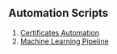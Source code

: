 <!-- ## Automation Scripts

1. [Certificates Automation](/automation/Certificates/generatePDFs.py)
2. [Machine Learning Pipeline](/automation/ML/pipeline.ipynb) -->

<!-- 
## Automation Scripts

1. [Certificates Automation](generatePDFs.py)
2. [Machine Learning Pipeline](pipeline.ipynb) -->



## Automation Scripts

1. [Certificates Automation](https://github.com/SagarChhabriya/repository/blob/main/automation/Certificates/generatePDFs.py)
2. [Machine Learning Pipeline](https://github.com/SagarChhabriya/repository/blob/main/automation/ML/pipeline.ipynb)
